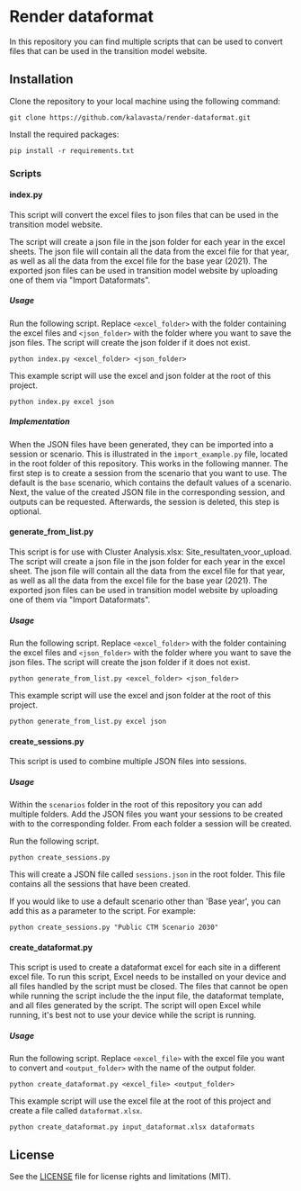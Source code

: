 # Render dataformat

In this repository you can find multiple scripts that can be used to convert files that can be used in the transition model website.

## Installation

Clone the repository to your local machine using the following command:

```
git clone https://github.com/kalavasta/render-dataformat.git
```

Install the required packages:

```
pip install -r requirements.txt
```

### Scripts

#### index.py

This script will convert the excel files to json files that can be used in the transition model website.

The script will create a json file in the json folder for each year in the excel sheets. The json file will contain all the data from the excel file for that year, as well as all the data from the excel file for the base year (2021). The exported json files can be used in transition model website by uploading one of them via "Import Dataformats".


##### Usage

Run the following script. Replace `<excel_folder>` with the folder containing the excel files and `<json_folder>` with the folder where you want to save the json files. The script will create the json folder if it does not exist.

```
python index.py <excel_folder> <json_folder>
```

This example script will use the excel and json folder at the root of this project.

```
python index.py excel json
```


##### Implementation

When the JSON files have been generated, they can be imported into a session or scenario. This is illustrated in the `import_example.py` file, located in the root folder of this repository.
This works in the following manner. The first step is to create a session from the scenario that you want to use. The default is the `base` scenario, which contains the default values of a scenario. Next, the value of the created JSON file in the corresponding session, and outputs can be requested. Afterwards, the session is deleted, this step is optional.

#### generate_from_list.py

This script is for use with Cluster Analysis.xlsx: Site_resultaten_voor_upload. The script will create a json file in the json folder for each year in the excel sheet. The json file will contain all the data from the excel file for that year, as well as all the data from the excel file for the base year (2021). The exported json files can be used in transition model website by uploading one of them via "Import Dataformats".


##### Usage

Run the following script. Replace `<excel_folder>` with the folder containing the excel files and `<json_folder>` with the folder where you want to save the json files. The script will create the json folder if it does not exist.

```
python generate_from_list.py <excel_folder> <json_folder>
```

This example script will use the excel and json folder at the root of this project.

```
python generate_from_list.py excel json
```

#### create_sessions.py

This script is used to combine multiple JSON files into sessions.


##### Usage

Within the `scenarios` folder in the root of this repository you can add multiple folders. Add the JSON files you want your sessions to be created with to the corresponding folder. From each folder a session will be created.

Run the following script.
```
python create_sessions.py
```

This will create a JSON file called `sessions.json` in the root folder. This file contains all the sessions that have been created.

If you would like to use a default scenario other than 'Base year', you can add this as a parameter to the script. For example:
```
python create_sessions.py "Public CTM Scenario 2030"
```


#### create_dataformat.py

This script is used to create a dataformat excel for each site in a different excel file. To run this script, Excel needs to be installed on your device and all files handled by the script must be closed. The files that cannot be open while running the script include the the input file, the dataformat template, and all files generated by the script. The script will open Excel while running, it's best not to use your device while the script is running.

##### Usage

Run the following script. Replace `<excel_file>` with the excel file you want to convert and `<output_folder>` with the name of the output folder.

```
python create_dataformat.py <excel_file> <output_folder>
```

This example script will use the excel file at the root of this project and create a file called `dataformat.xlsx`.

```
python create_dataformat.py input_dataformat.xlsx dataformats
```


## License

See the [LICENSE](LICENSE) file for license rights and limitations (MIT).
